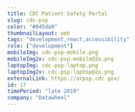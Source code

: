 ```yaml
---
title: CDC Patient Safety Portal
slug: cdc-psp
color: "#045da9"
thumbnailLayout: web
tags: "development,react,accessibility"
role: ["development"]
mobileImg: cdc-psp-mobile.png
mobileImg2x: cdc-psp-mobile@2x.png
laptopImg: cdc-psp-laptop.png
laptopImg2x: cdc-psp-laptop@2x.png
externalLink: https://arpsp.cdc.gov/
id: 17
timePeriod: "late 2019"
company: "Datawheel"
---
```

